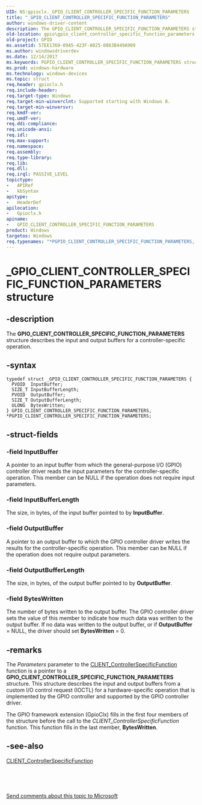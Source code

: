 ```yaml
---
UID: NS:gpioclx._GPIO_CLIENT_CONTROLLER_SPECIFIC_FUNCTION_PARAMETERS
title: "_GPIO_CLIENT_CONTROLLER_SPECIFIC_FUNCTION_PARAMETERS"
author: windows-driver-content
description: The GPIO_CLIENT_CONTROLLER_SPECIFIC_FUNCTION_PARAMETERS structure describes the input and output buffers for a controller-specific operation.
old-location: gpio\gpio_client_controller_specific_function_parameters.htm
old-project: GPIO
ms.assetid: 57EE1369-09A5-423F-8025-0863B449A909
ms.author: windowsdriverdev
ms.date: 12/14/2017
ms.keywords: PGPIO_CLIENT_CONTROLLER_SPECIFIC_FUNCTION_PARAMETERS structure pointer [Parallel Ports], PGPIO_CLIENT_CONTROLLER_SPECIFIC_FUNCTION_PARAMETERS, _GPIO_CLIENT_CONTROLLER_SPECIFIC_FUNCTION_PARAMETERS, gpioclx/PGPIO_CLIENT_CONTROLLER_SPECIFIC_FUNCTION_PARAMETERS, gpioclx/GPIO_CLIENT_CONTROLLER_SPECIFIC_FUNCTION_PARAMETERS, GPIO_CLIENT_CONTROLLER_SPECIFIC_FUNCTION_PARAMETERS structure [Parallel Ports], GPIO.gpio_client_controller_specific_function_parameters, GPIO_CLIENT_CONTROLLER_SPECIFIC_FUNCTION_PARAMETERS, *PGPIO_CLIENT_CONTROLLER_SPECIFIC_FUNCTION_PARAMETERS
ms.prod: windows-hardware
ms.technology: windows-devices
ms.topic: struct
req.header: gpioclx.h
req.include-header: 
req.target-type: Windows
req.target-min-winverclnt: Supported starting with Windows 8.
req.target-min-winversvr: 
req.kmdf-ver: 
req.umdf-ver: 
req.ddi-compliance: 
req.unicode-ansi: 
req.idl: 
req.max-support: 
req.namespace: 
req.assembly: 
req.type-library: 
req.lib: 
req.dll: 
req.irql: PASSIVE_LEVEL
topictype:
-	APIRef
-	kbSyntax
apitype:
-	HeaderDef
apilocation:
-	Gpioclx.h
apiname:
-	GPIO_CLIENT_CONTROLLER_SPECIFIC_FUNCTION_PARAMETERS
product: Windows
targetos: Windows
req.typenames: "*PGPIO_CLIENT_CONTROLLER_SPECIFIC_FUNCTION_PARAMETERS, GPIO_CLIENT_CONTROLLER_SPECIFIC_FUNCTION_PARAMETERS"
---
```


# _GPIO_CLIENT_CONTROLLER_SPECIFIC_FUNCTION_PARAMETERS structure


## -description


The <b>GPIO_CLIENT_CONTROLLER_SPECIFIC_FUNCTION_PARAMETERS</b> structure describes the input and output buffers for a controller-specific operation.


## -syntax


````
typedef struct _GPIO_CLIENT_CONTROLLER_SPECIFIC_FUNCTION_PARAMETERS {
  PVOID  InputBuffer;
  SIZE_T InputBufferLength;
  PVOID  OutputBuffer;
  SIZE_T OutputBufferLength;
  ULONG  BytesWritten;
} GPIO_CLIENT_CONTROLLER_SPECIFIC_FUNCTION_PARAMETERS, *PGPIO_CLIENT_CONTROLLER_SPECIFIC_FUNCTION_PARAMETERS;
````


## -struct-fields




### -field InputBuffer

A pointer to an input buffer from which the general-purpose I/O (GPIO) controller driver reads the input parameters for the controller-specific operation. This member can be NULL if the operation does not require input parameters.


### -field InputBufferLength

The size, in bytes, of the input buffer pointed to by <b>InputBuffer</b>.


### -field OutputBuffer

A pointer to an output buffer to which the GPIO controller driver writes the results for the controller-specific operation. This member can be NULL if the operation does not require output parameters.


### -field OutputBufferLength

The size, in bytes, of the output buffer pointed to by <b>OutputBuffer</b>.


### -field BytesWritten

The number of bytes written to the output buffer. The GPIO controller driver sets the value of this member to indicate how much data was written to the output buffer. If no data was written to the output buffer, or if <b>OutputBuffer</b> = NULL, the driver should set <b>BytesWritten</b> = 0.


## -remarks



The <i>Parameters</i> parameter to the <a href="https://msdn.microsoft.com/library/windows/hardware/hh698237">CLIENT_ControllerSpecificFunction</a> function is a pointer to a <b>GPIO_CLIENT_CONTROLLER_SPECIFIC_FUNCTION_PARAMETERS</b> structure. This structure describes the input and output buffers from a custom I/O control request (IOCTL) for a hardware-specific operation that is implemented by the GPIO controller and supported by the GPIO controller driver.

The GPIO framework extension (GpioClx) fills in the first four members of the structure before the call to the <i>CLIENT_ControllerSpecificFunction</i> function. This function fills in the last member, <b>BytesWritten</b>.




## -see-also

<a href="https://msdn.microsoft.com/library/windows/hardware/hh698237">CLIENT_ControllerSpecificFunction</a>



 

 

<a href="mailto:wsddocfb@microsoft.com?subject=Documentation%20feedback [GPIO\parports]:%20GPIO_CLIENT_CONTROLLER_SPECIFIC_FUNCTION_PARAMETERS structure%20 RELEASE:%20(12/14/2017)&amp;body=%0A%0APRIVACY STATEMENT%0A%0AWe use your feedback to improve the documentation. We don't use your email address for any other purpose, and we'll remove your email address from our system after the issue that you're reporting is fixed. While we're working to fix this issue, we might send you an email message to ask for more info. Later, we might also send you an email message to let you know that we've addressed your feedback.%0A%0AFor more info about Microsoft's privacy policy, see http://privacy.microsoft.com/en-us/default.aspx." title="Send comments about this topic to Microsoft">Send comments about this topic to Microsoft</a>

